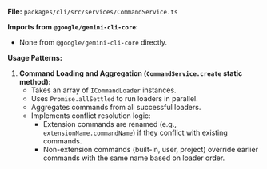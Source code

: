 **File:** `packages/cli/src/services/CommandService.ts`

**Imports from `@google/gemini-cli-core`:**
- None from `@google/gemini-cli-core` directly.

**Usage Patterns:**
1.  **Command Loading and Aggregation (`CommandService.create` static method):**
    *   Takes an array of `ICommandLoader` instances.
    *   Uses `Promise.allSettled` to run loaders in parallel.
    *   Aggregates commands from all successful loaders.
    *   Implements conflict resolution logic:
        *   Extension commands are renamed (e.g., `extensionName.commandName`) if they conflict with existing commands.
        *   Non-extension commands (built-in, user, project) override earlier commands with the same name based on loader order.

